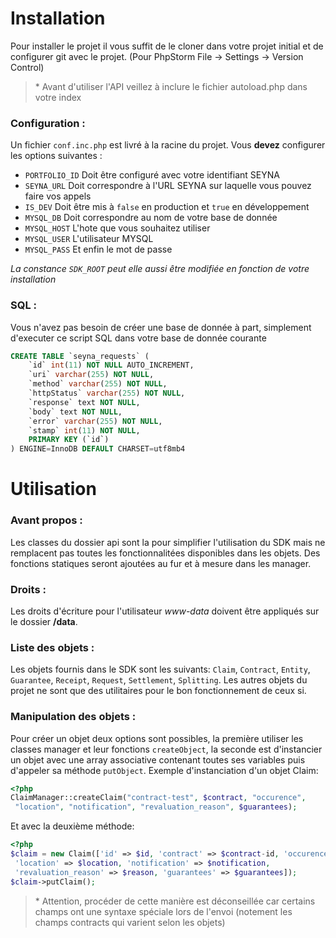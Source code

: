 # Installation 

Pour installer le projet il vous suffit de le cloner dans votre projet initial et de configurer git avec le projet. (Pour PhpStorm File -> Settings -> Version Control)

>\* Avant d'utiliser l'API veillez à inclure le fichier autoload.php dans votre index 

### Configuration :

Un fichier ``conf.inc.php`` est livré à la racine du projet. Vous **devez**  configurer les options suivantes :
- ``PORTFOLIO_ID`` Doit être configuré avec votre identifiant SEYNA
- ``SEYNA_URL`` Doit correspondre à l'URL SEYNA sur laquelle vous pouvez faire vos appels
- ``IS_DEV`` Doit être mis à ``false`` en production et ``true`` en développement  
- ``MYSQL_DB`` Doit correspondre au nom de votre base de donnée
- ``MYSQL_HOST`` L'hote que vous souhaitez utiliser
- ``MYSQL_USER`` L'utilisateur MYSQL
- ``MYSQL_PASS`` Et enfin le mot de passe

_La constance ``SDK_ROOT`` peut elle aussi être modifiée en fonction de votre installation_

### SQL :

Vous n'avez pas besoin de créer une base de donnée à part, simplement d'executer ce script SQL dans votre base de donnée courante

```sql
CREATE TABLE `seyna_requests` (
    `id` int(11) NOT NULL AUTO_INCREMENT,
    `uri` varchar(255) NOT NULL,
    `method` varchar(255) NOT NULL,
    `httpStatus` varchar(255) NOT NULL,
    `response` text NOT NULL,
    `body` text NOT NULL,
    `error` varchar(255) NOT NULL,
    `stamp` int(11) NOT NULL,
    PRIMARY KEY (`id`)
) ENGINE=InnoDB DEFAULT CHARSET=utf8mb4
```
   
# Utilisation

### Avant propos : 
Les classes du dossier api sont la pour simplifier l'utilisation du SDK mais ne remplacent pas toutes les fonctionnalitées
disponibles dans les objets. Des fonctions statiques seront ajoutées au fur et à mesure dans les manager.   

### Droits :
Les droits d'écriture pour l'utilisateur *www-data* doivent être appliqués sur le dossier **/data**.

### Liste des objets :
Les objets fournis dans le SDK sont les suivants:
`Claim`, `Contract`, `Entity`, `Guarantee`, `Receipt`, `Request`, `Settlement`, `Splitting`. Les autres objets du projet ne sont que des utilitaires
pour le bon fonctionnement de ceux si. 

### Manipulation des objets : 
Pour créer un objet deux options sont possibles, la première utiliser les classes manager et leur fonctions `createObject`, la seconde est 
d'instancier un objet avec une array associative contenant toutes ses variables puis d'appeler sa méthode `putObject`. Exemple d'instanciation d'un objet Claim: 
```php
<?php
ClaimManager::createClaim("contract-test", $contract, "occurence",
 "location", "notification", "revaluation_reason", $guarantees);
```
Et avec la deuxième méthode: 
```php
<?php
$claim = new Claim(['id' => $id, 'contract' => $contract-id, 'occurence' => $occurence,
 'location' => $location, 'notification' => $notification,
 'revaluation_reason' => $reason, 'guarantees' => $guarantees]);
$claim->putClaim();
```

>\* Attention, procéder de cette manière est déconseillée car certains champs ont une syntaxe spéciale lors de l'envoi (notement les champs contracts qui varient selon les objets)